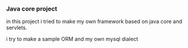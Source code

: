 ### Java core project
in this project i tried to make my own framework based on java core and servlets.

i try to make a sample ORM and my own mysql dialect 
